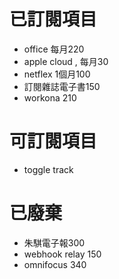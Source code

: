# 已訂閱項目
- office 每月220
- apple cloud , 每月30
- netflex 1個月100
- 訂閱雜誌電子書150
- workona 210 

# 可訂閱項目
- toggle track 

# 已廢棄
- 朱騏電子報300
- webhook relay 150
- omnifocus 340 